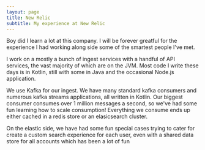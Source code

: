 ```yaml
---
layout: page
title: New Relic
subtitle: My experience at New Relic
---
```


Boy did I learn a lot at this company. I will be forever greatful for the experience I had working along side some of the smartest people I've met. 

I work on a mostly a bunch of ingest services with a handful of API services, the vast majority of which are on the JVM. Most code I write these days is in Kotlin, still with some in Java and the occasional Node.js application.

We use Kafka for our ingest. We have many standard kafka consumers and numerous kafka streams applications, all written in Kotlin. Our biggest consumer consumes over 1 million messages a second, so we've had some fun learning how to scale consumption! Everything we consume ends up either cached in a redis store or an elasicsearch cluster. 

On the elastic side, we have had some fun special cases trying to cater for create a custom search experience for each user, even with a shared data store for all accounts which has been a lot of fun

